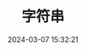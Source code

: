 ---
bookCollapseSection: true
weight: 3
title: 字符串
date: 2024-03-07 15:32:21
image: /covers/02-redisdoc.jpg
---